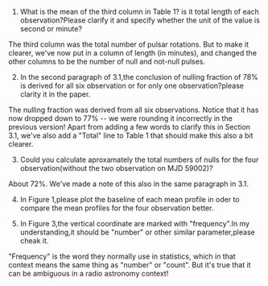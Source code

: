 1. What is the mean of the third column in Table 1? is it total length of each observation?Please clarify it and specify whether the unit of the value is second or minute?

The third column was the total number of pulsar rotations. But to make it clearer, we've now put in a column of length (in minutes), and changed the other columns to be the number of null and not-null pulses.

2. In the second paragraph of 3.1,the conclusion of nulling fraction of 78% is derived for all six observation or for only one observation?please clarity it in the paper.

The nulling fraction was derived from all six observations. Notice that it has now dropped down to 77% -- we were rounding it incorrectly in the previous version! Apart from adding a few words to clarify this in Section 3.1, we've also add a "Total" line to Table 1 that should make this also a bit clearer.

3. Could you calculate aproxamately the total numbers of nulls for the four observation(without the two observation on MJD 59002)?

About 72%. We've made a note of this also in the same paragraph in 3.1.

4. In Figure 1,please plot the baseline of each mean profile in oder to compare the mean profiles for the four observation better.

5. In Figure 3,the vertical coordinate are marked with "frequency".In my understanding,it should be "number" or other similar parameter,please cheak it.

"Frequency" is the word they normally use in statistics, which in that context means the same thing as "number" or "count". But it's true that it can be ambiguous in a radio astronomy context!
